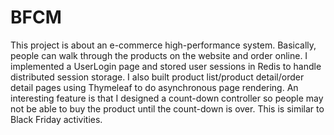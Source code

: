 # BFCM

This project is about an e-commerce high-performance system. Basically, people can walk through the products on the website and order online. I implemented a UserLogin page and 
stored user sessions in Redis to handle distributed session storage. I also built product list/product detail/order detail pages using Thymeleaf to do asynchronous page rendering.
An interesting feature is that I designed a count-down controller so people may not be able to buy the product until the count-down is over. This is similar to Black Friday 
activities.
